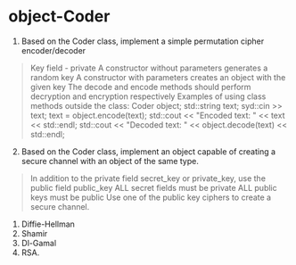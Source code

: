 # object-Coder


1. Based on the Coder class, implement a simple permutation cipher encoder/decoder
> Key field - private
> A constructor without parameters generates a random key
> A constructor with parameters creates an object with the given key
> The decode and encode methods should perform decryption and encryption respectively
> Examples of using class methods outside the class:
  Coder object;
  std::string text;
  syd::cin >> text;
  text = object.encode(text);
  std::cout << "Encoded text: " << text << std::endl;
  std::cout << "Decoded text: " << object.decode(text) << std::endl;

2. Based on the Coder class, implement an object
capable of creating a secure channel with an object of the same type.
> In addition to the private field secret_key or private_key, use the public field public_key
> ALL secret fields must be private
> ALL public keys must be public
> Use one of the public key ciphers to create a secure channel.
1. Diffie-Hellman
2. Shamir
3. Dl-Gamal
4. RSA.

